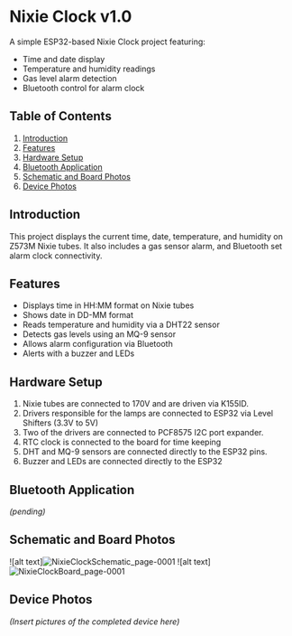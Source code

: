 # Nixie Clock v1.0

A simple ESP32-based Nixie Clock project featuring:
- Time and date display
- Temperature and humidity readings
- Gas level alarm detection
- Bluetooth control for alarm clock

## Table of Contents
1. [Introduction](#introduction)
2. [Features](#features)
3. [Hardware Setup](#hardware-setup)
4. [Bluetooth Application](#bluetooth-application)
5. [Schematic and Board Photos](#schematic-and-board-photos)
6. [Device Photos](#device-photos)

## Introduction
This project displays the current time, date, temperature, and humidity on Z573M Nixie tubes. It also includes a gas sensor alarm, and Bluetooth set alarm clock connectivity.

## Features
- Displays time in HH:MM format on Nixie tubes
- Shows date in DD-MM format
- Reads temperature and humidity via a DHT22 sensor
- Detects gas levels using an MQ-9 sensor
- Allows alarm configuration via Bluetooth
- Alerts with a buzzer and LEDs

## Hardware Setup
1. Nixie tubes are connected to 170V and are driven via K155ID.
2. Drivers responsible for the lamps are connected to ESP32 via Level Shifters (3.3V to 5V)
3. Two of the drivers are connected to PCF8575 I2C port expander.
4. RTC clock is connected to the board for time keeping
5. DHT and MQ-9 sensors are connected directly to the ESP32 pins.
6. Buzzer and LEDs are connected directly to the ESP32

## Bluetooth Application
*(pending)*

## Schematic and Board Photos
![alt text]![NixieClockSchematic_page-0001](https://github.com/user-attachments/assets/169872ce-3b00-4a35-8620-c468d94de24f)
![alt text]![NixieClockBoard_page-0001](https://github.com/user-attachments/assets/dbdbc08d-ed43-4839-b277-f150485339af)

## Device Photos
*(Insert pictures of the completed device here)*
